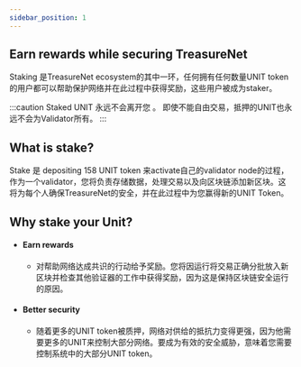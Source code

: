 ```yaml
---
sidebar_position: 1
---
```


## Earn rewards while securing TreasureNet


Staking 是TreasureNet ecosystem的其中一环，任何拥有任何数量UNIT token的用户都可以帮助保护网络并在此过程中获得奖励，这些用户被成为staker。

:::caution
  Staked UNIT 永远不会离开您 。 即使不能自由交易，抵押的UNIT也永远不会为Validator所有。
:::

## What is stake?

Stake 是 depositing 158 UNIT token 来activate自己的validator node的过程，作为一个validator，您将负责存储数据，处理交易以及向区块链添加新区块。这将为每个人确保TreasureNet的安全，并在此过程中为您赢得新的UNIT Token。

## Why stake your Unit?

- #### Earn rewards
  - 对帮助网络达成共识的行动给予奖励。您将因运行将交易正确分批放入新区块并检查其他验证器的工作中获得奖励，因为这是保持区块链安全运行的原因。
- #### Better security
  - 随着更多的UNIT token被质押，网络对供给的抵抗力变得更强，因为他需要更多的UNIT来控制大部分网络。要成为有效的安全威胁，意味着您需要控制系统中的大部分UNIT token。


